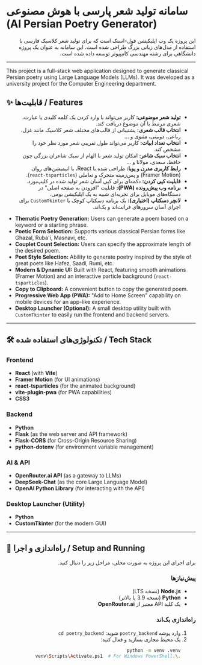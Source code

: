 # سامانه تولید شعر پارسی با هوش مصنوعی (AI Persian Poetry Generator)

<div dir="rtl">

این پروژه یک وب اپلیکیشن فول-استک است که برای تولید شعر کلاسیک فارسی با استفاده از مدل‌های زبانی بزرگ طراحی شده است. این سامانه به عنوان یک پروژه دانشگاهی برای رشته مهندسی کامپیوتر توسعه داده شده است.

</div>

---

This project is a full-stack web application designed to generate classical Persian poetry using Large Language Models (LLMs). It was developed as a university project for the Computer Engineering department.


## ✨ قابلیت‌ها / Features

<div dir="rtl">

* **تولید شعر موضوعی:** کاربر می‌تواند با وارد کردن یک کلمه کلیدی یا عبارت، شعری مرتبط با آن موضوع دریافت کند.
* **انتخاب قالب شعری:** پشتیبانی از قالب‌های مختلف شعر کلاسیک مانند غزل، رباعی، دوبیتی، مثنوی و ...
* **انتخاب تعداد ابیات:** کاربر می‌تواند طول تقریبی شعر مورد نظر خود را مشخص کند.
* **انتخاب سبک شاعر:** امکان تولید شعر با الهام از سبک شاعران بزرگی چون حافظ، سعدی، مولانا و ...
* **رابط کاربری مدرن و پویا:** طراحی شده با React، با انیمیشن‌های روان (Framer Motion) و پس‌زمینه متحرک و تعاملی (`react-tsparticles`).
* **قابلیت کپی کردن:** دکمه‌ای برای کپی آسان شعر تولید شده در کلیپ‌بورد.
* **برنامه وب پیش‌رونده (PWA):** قابلیت "افزودن به صفحه اصلی" در دستگاه‌های موبایل برای تجربه‌ای شبیه به یک اپلیکیشن بومی.
* **لانچر دسکتاپ (اختیاری):** یک برنامه دسکتاپ کوچک با `CustomTkinter` برای اجرای آسان سرورهای فرانت‌اند و بک‌اند.

</div>

* **Thematic Poetry Generation:** Users can generate a poem based on a keyword or a starting phrase.
* **Poetic Form Selection:** Supports various classical Persian forms like Ghazal, Ruba'i, Masnavi, etc.
* **Couplet Count Selection:** Users can specify the approximate length of the desired poem.
* **Poet Style Selection:** Ability to generate poetry inspired by the style of great poets like Hafez, Saadi, Rumi, etc.
* **Modern & Dynamic UI:** Built with React, featuring smooth animations (Framer Motion) and an interactive particle background (`react-tsparticles`).
* **Copy to Clipboard:** A convenient button to copy the generated poem.
* **Progressive Web App (PWA):** "Add to Home Screen" capability on mobile devices for an app-like experience.
* **Desktop Launcher (Optional):** A small desktop utility built with `CustomTkinter` to easily run the frontend and backend servers.

---

## 🛠️ تکنولوژی‌های استفاده شده / Tech Stack

### **Frontend**
* **React** (with **Vite**)
* **Framer Motion** (for UI animations)
* **react-tsparticles** (for the animated background)
* **vite-plugin-pwa** (for PWA capabilities)
* **CSS3**

### **Backend**
* **Python**
* **Flask** (as the web server and API framework)
* **Flask-CORS** (for Cross-Origin Resource Sharing)
* **python-dotenv** (for environment variable management)

### **AI & API**
* **OpenRouter.ai API** (as a gateway to LLMs)
* **DeepSeek-Chat** (as the core Large Language Model)
* **OpenAI Python Library** (for interacting with the API)

### **Desktop Launcher (Utility)**
* **Python**
* **CustomTkinter** (for the modern GUI)

---

## 🚀 راه‌اندازی و اجرا / Setup and Running

<div dir="rtl">

برای اجرای این پروژه به صورت محلی، مراحل زیر را دنبال کنید.

### **پیش‌نیازها**
* **Node.js** (نسخه LTS)
* **Python** (نسخه 3.9 یا بالاتر)
* یک کلید API معتبر از **OpenRouter.ai**

### **راه‌اندازی بک‌اند**
1. وارد پوشه `poetry_backend` شوید: `cd poetry_backend`
2. یک محیط مجازی بسازید و فعال کنید:
   ```bash
   python -m venv .venv
   .\.venv\Scripts\Activate.ps1  # For Windows PowerShell
